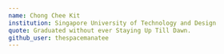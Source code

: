 ```yaml
---
name: Chong Chee Kit
institution: Singapore University of Technology and Design
quote: Graduated without ever Staying Up Till Dawn.
github_user: thespacemanatee
---
```

